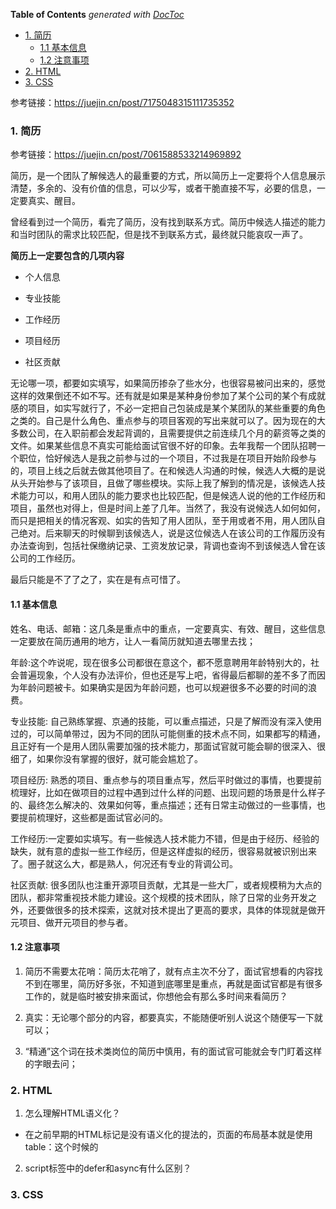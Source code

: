 <!-- START doctoc generated TOC please keep comment here to allow auto update -->
<!-- DON'T EDIT THIS SECTION, INSTEAD RE-RUN doctoc TO UPDATE -->
**Table of Contents**  *generated with [DocToc](https://github.com/thlorenz/doctoc)*

- [1. 简历](#1-%E7%AE%80%E5%8E%86)
  - [1.1 基本信息](#11-%E5%9F%BA%E6%9C%AC%E4%BF%A1%E6%81%AF)
  - [1.2 注意事项](#12-%E6%B3%A8%E6%84%8F%E4%BA%8B%E9%A1%B9)
- [2. HTML](#2-html)
- [3. CSS](#3-css)

<!-- END doctoc generated TOC please keep comment here to allow auto update -->

参考链接：https://juejin.cn/post/7175048315111735352
### 1. 简历

参考链接：https://juejin.cn/post/7061588533214969892

简历，是一个团队了解候选人的最重要的方式，所以简历上一定要将个人信息展示清楚，多余的、没有价值的信息，可以少写，或者干脆直接不写，必要的信息，一定要真实、醒目。

曾经看到过一个简历，看完了简历，没有找到联系方式。简历中候选人描述的能力和当时团队的需求比较匹配，但是找不到联系方式，最终就只能哀叹一声了。

**简历上一定要包含的几项内容**

- 个人信息

- 专业技能

- 工作经历

- 项目经历

- 社区贡献

无论哪一项，都要如实填写，如果简历掺杂了些水分，也很容易被问出来的，感觉这样的效果倒还不如不写。还有就是如果是某种身份参加了某个公司的某个有成就感的项目，如实写就行了，不必一定把自己包装成是某个某团队的某些重要的角色之类的。自己是什么角色、重点参与的项目客观的写出来就可以了。因为现在的大多数公司，在入职前都会发起背调的，且需要提供之前连续几个月的薪资等之类的文件。如果某些信息不真实可能给面试官很不好的印象。去年我帮一个团队招聘一个职位，恰好候选人是我之前参与过的一个项目，不过我是在项目开始阶段参与的，项目上线之后就去做其他项目了。在和候选人沟通的时候，候选人大概的是说从头开始参与了该项目，且做了哪些模块。实际上我了解到的情况是，该候选人技术能力可以，和用人团队的能力要求也比较匹配，但是候选人说的他的工作经历和项目，虽然也对得上，但是时间上差了几年。当然了，我没有说候选人如何如何，而只是把相关的情况客观、如实的告知了用人团队，至于用或者不用，用人团队自己绝对。后来聊天的时候聊到该候选人，说是这位候选人在该公司的工作履历没有办法查询到，包括社保缴纳记录、工资发放记录，背调也查询不到该候选人曾在该公司的工作经历。

最后只能是不了了之了，实在是有点可惜了。

#### 1.1 基本信息

姓名、电话、邮箱：这几条是重点中的重点，一定要真实、有效、醒目，这些信息一定要放在简历通用的地方，让人一看简历就知道去哪里去找；

年龄:这个咋说呢，现在很多公司都很在意这个，都不愿意聘用年龄特别大的，社会普遍现象，个人没有办法评价，但也还是写上吧，省得最后都聊的差不多了而因为年龄问题被卡。如果确实是因为年龄问题，也可以规避很多不必要的时间的浪费。

专业技能: 自己熟练掌握、京通的技能，可以重点描述，只是了解而没有深入使用过的，可以简单带过，因为不同的团队可能侧重的技术点不同，如果都写的精通，且正好有一个是用人团队需要加强的技术能力，那面试官就可能会聊的很深入、很细了，如果你没有掌握的很好，就可能会尴尬了。

项目经历: 熟悉的项目、重点参与的项目重点写，然后平时做过的事情，也要提前梳理好，比如在做项目的过程中遇到过什么样的问题、出现问题的场景是什么样子的、最终怎么解决的、效果如何等，重点描述；还有日常主动做过的一些事情，也要提前梳理好，这些都是面试官必问的。

工作经历:一定要如实填写。有一些候选人技术能力不错，但是由于经历、经验的缺失，就有意的虚拟一些工作经历，但是这样虚拟的经历，很容易就被识别出来了。圈子就这么大，都是熟人，何况还有专业的背调公司。

社区贡献: 很多团队也注重开源项目贡献，尤其是一些大厂，或者规模稍为大点的团队，都非常重视技术能力建设。这个规模的技术团队，除了日常的业务开发之外，还要做很多的技术探索，这就对技术提出了更高的要求，具体的体现就是做开元项目、做开元项目的参与者。

#### 1.2 注意事项

1. 简历不需要太花哨：简历太花哨了，就有点主次不分了，面试官想看的内容找不到在哪里，简历好多张，不知道到底哪里是重点，再就是面试官都是有很多工作的，就是临时被安排来面试，你想他会有那么多时间来看简历？

2. 真实：无论哪个部分的内容，都要真实，不能随便听别人说这个随便写一下就可以；

3. “精通”这个词在技术类岗位的简历中慎用，有的面试官可能就会专门盯着这样的字眼去问；
### 2. HTML

1. 怎么理解HTML语义化？

- 在之前早期的HTML标记是没有语义化的提法的，页面的布局基本就是使用table：这个时候的

2. script标签中的defer和async有什么区别？

### 3. CSS